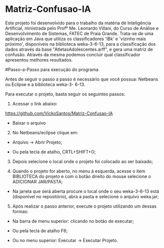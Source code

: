 # Matriz-Confusao-IA

Este projeto foi desenvolvido para o trabalho da matéria de Inteligência Artificial, ministrada pelo Profº Me. Leonardo Villani, do Curso de Análise e Desenvolvimento de Sistemas, FATEC de Praia Grande. 
Trata-se de uma aplicação em Java que utiliza os classificadores 'IBk' e 'vizinho mais próximo', disponíveis na biblioteca weka-3-6-13, para a classificação dos dados através da base "AtletasAdolescentes.arff", e gera uma matriz de confusão. Através da mesma podemos concluir qual classificador apresentou melhores resultados.


#Passo-a-Passo para execução do programa

Antes de seguir o passo a passo é necessário que você possua: Netbeans ou Eclipse e a biblioteca weka-3- 6-13.

Para executar o projeto, basta seguir os seguintes passos:

1) Acessar o link abaixo:

https://github.com/VickoSantos/Matriz-Confusao-IA

- Baixar o arquivo

2) No Netbeans/eclipse clique em:

- Arquivo -> Abrir Projeto;

- Ou pela tecla de atalho, CRTL+SHIFT+O;

3) Depois selecione o local onde o projeto foi colocado ao ser baixado;

4) Quando o projeto for aberto, no menu à esquerda, acesse o item BIBLIOTECA do projeto e com o botão direito do mouse selecione o ADICIONAR JAR/PASTA;

- Na janela que será aberta procure o local onde o seu weka-3-6-13 está (disponível no repositório), abra a pasta e selecione o arquivo weka.jar;

5) Após realizar o passo anterior, execute o projeto utilizando um dessas formas:

- Na barra de menu superior: clicando no botão de executar;

- Ou pela tecla de atalho F6;

- Ou no menu superior: Executar -> Executar Projeto.
